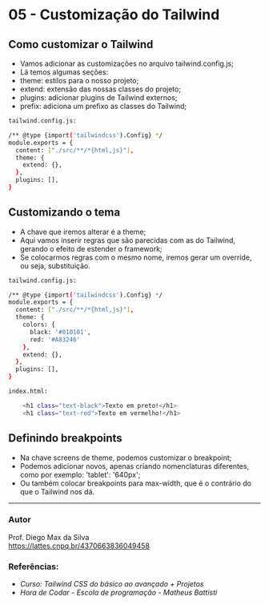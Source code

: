 # 05 - Customização do Tailwind

## Como customizar o Tailwind
* Vamos adicionar as customizações no arquivo tailwind.config.js;
* Lá temos algumas seções:
* theme: estilos para o nosso projeto;
* extend: extensão das nossas classes do projeto;
* plugins: adicionar plugins de Tailwind externos;
* prefix: adiciona um prefixo as classes do Tailwind;

```bash
tailwind.config.js:

/** @type {import('tailwindcss').Config} */
module.exports = {
  content: ["./src/**/*{html,js}"],
  theme: {
    extend: {},
  },
  plugins: [],
}

```

## Customizando o tema
* A chave que iremos alterar é a theme;
* Aqui vamos inserir regras que são parecidas com as do Tailwind, gerando o efeito de estender o framework;
* Se colocarmos regras com o mesmo nome, iremos gerar um override, ou seja, substituição.

```bash
tailwind.config.js:

/** @type {import('tailwindcss').Config} */
module.exports = {
  content: ["./src/**/*{html,js}"],
  theme: {
    colors: {
      black: '#010101',
      red: '#A83246'
    },
    extend: {},
  },
  plugins: [],
}

```

```bash 
index.html:

    <h1 class="text-black">Texto em preto!</h1>
    <h1 class="text-red">Texto em vermelho!</h1>
```

## Definindo breakpoints
* Na chave screens de theme, podemos customizar o breakpoint;
* Podemos adicionar novos, apenas criando nomenclaturas diferentes, como por exemplo: 'tablet': '640px';
* Ou também colocar breakpoints para max-width, que é o contrário do que o Tailwind nos dá.

<hr>

### Autor

Prof. Diego Max da Silva<br>
https://lattes.cnpq.br/4370663836049458

### Referências:

- _Curso: Tailwind CSS do básico ao avançado + Projetos_
- _Hora de Codar - Escola de programação - Matheus Battisti_

